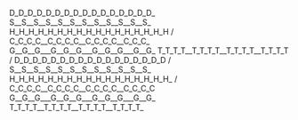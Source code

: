 D_D_D_D_D_D_D_D_D_D_D_D_D_D_D_D_
S__S__S__S__S__S__S__S__S__S__S__S_
H_H_H_H_H_H_H_H_H_H_H_H_H_H_H_H_H
/
C_C_C_C__C_C_C_C__C_C_C_C__C_C_C_
G__G__G___G__G__G___G__G__G___G__G_
T_T_T_T__T_T_T_T__T_T_T_T__T_T_T_T
/
D_D_D_D_D_D_D_D_D_D_D_D_D_D_D_D_D
/
S__S__S__S__S__S__S__S__S__S__S__S_
H_H_H_H_H_H_H_H_H_H_H_H_H_H_H_H_H_
/
C_C_C_C__C_C_C_C__C_C_C_C__C_C_C_C
G__G__G___G__G__G___G__G__G___G__G_
T_T_T_T__T_T_T_T__T_T_T_T__T_T_T_T_